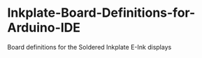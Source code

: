 # Inkplate-Board-Definitions-for-Arduino-IDE
Board definitions for the Soldered Inkplate E-Ink displays
